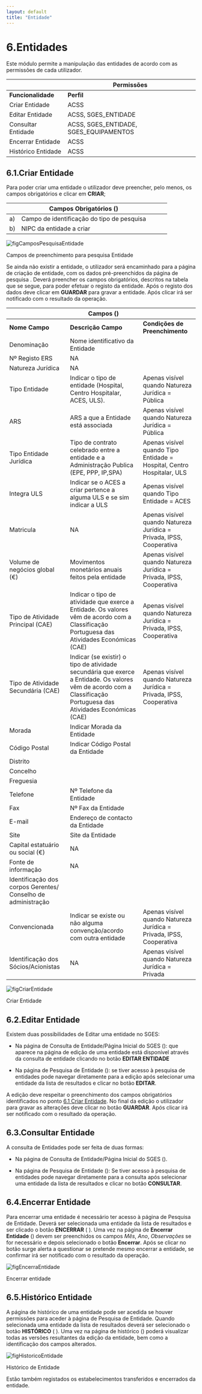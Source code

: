 ```yaml
---
layout: default
title: "Entidade"
---
```


# 6.Entidades

Este módulo permite a manipulação das entidades de acordo com as permissões de cada utilizador.

|  | Permissões               | 
|----|--------------------------------------------|
|**Funcionalidade** |**Perfil**|
| Criar Entidade | ACSS |
| Editar Entidade | ACSS, SGES_ENTIDADE |
| Consultar Entidade | ACSS, SGES_ENTIDADE, SGES_EQUIPAMENTOS |
| Encerrar Entidade | ACSS |
| Histórico Entidade | ACSS |

<p id="criarEntidade"></p>

## 6.1.Criar Entidade

Para poder criar uma entidade o utilizador deve preencher, pelo menos, os campos obrigatórios e clicar em **CRIAR**;

|  | Campos Obrigatórios ([](#figCamposPesquisaEntidade))               |   |   |   |
|----|--------------------------------------------|---|---|---|
| a) | Campo de identificação do tipo de pesquisa |   |   |   |
| b) | NIPC da entidade a criar |   |    |   |



![figCamposPesquisaEntidade](img/pages/6_1_1.jpg)

<p class="caption" id="figCamposPesquisaEntidade"> Campos de preenchimento para pesquisa Entidade </p>
  
  
Se ainda não existir a entidade, o utilizador será encaminhado para a página de criação de entidade, com os dados pré-preenchidos da página de pesquisa [](#figPesquisaEntidade). 
Deverá preencher os campos obrigatórios, descritos na tabela que se segue, para poder efetuar o registo da entidade.
Após o registo dos dados deve clicar em **GUARDAR** para gravar a entidade. Após clicar irá ser notificado com o resultado da operação.

|       											  | Campos ([](#figCriarEntidade))      |                 			   |
|-----------------------------------------------------|-------------------------------------|------------------------------|
|**Nome Campo**                                       | **Descrição Campo**                 |**Condições de Preenchimento**|
| Denominação                                         |Nome identificativo da Entidade		|		&nbsp;&nbsp;		 			   |
| Nº Registo ERS									  | NA									|		&nbsp;&nbsp;					   |
| Natureza Jurídica                                   |                  NA   				|       &nbsp;&nbsp;          			   |
| Tipo Entidade 									  |Indicar o tipo de entidade (Hospital, Centro Hospitalar, ACES, ULS).|  Apenas visível quando Natureza Jurídica = Pública| 
| ARS                                                 |ARS a que a Entidade está associada  | Apenas visível quando Natureza Jurídica = Pública|
|Tipo Entidade Jurídica                               |Tipo de contrato celebrado entre a entidade e a Administração Publica (EPE, PPP, IP,SPA)	|Apenas visível quando Tipo Entidade = Hospital, Centro Hospitalar, ULS|
| Integra ULS     									  |Indicar se o ACES a criar pertence a alguma ULS e se sim indicar a ULS| Apenas visível quando Tipo Entidade = ACES| 
| Matricula                                           |NA|   Apenas visível quando Natureza Jurídica = Privada, IPSS, Cooperativa|
| Volume de negócios global (€)                       | Movimentos monetários anuais feitos pela entidade |   Apenas visível quando Natureza Jurídica = Privada, IPSS, Cooperativa| 
| Tipo de Atividade Principal (CAE)                   |Indicar o tipo de atividade que exerce a Entidade. Os valores vêm de acordo com a Classificação Portuguesa das Atividades Económicas (CAE) |   Apenas visível quando Natureza Jurídica = Privada, IPSS, Cooperativa  | 
| Tipo de Atividade Secundária (CAE)                  |Indicar (se existir) o tipo de atividade secundária que exerce a Entidade. Os valores vêm de acordo com a Classificação Portuguesa das Atividades Económicas (CAE) |   Apenas visível quando Natureza Jurídica = Privada, IPSS, Cooperativa     | 
| Morada                                              |   Indicar Morada da Entidade           | &nbsp;&nbsp;       |  
| Código Postal                                       |  Indicar Código Postal da Entidade     |  &nbsp;&nbsp;      |     
| Distrito                                            |          &nbsp;&nbsp;        					   |   &nbsp;&nbsp;     |  
| Concelho                                            |          &nbsp;&nbsp;        					   |    &nbsp;&nbsp;    |     
| Freguesia                                           |           &nbsp;&nbsp;       					   |   &nbsp;&nbsp;     |      
| Telefone                                            | Nº Telefone da Entidade                |  &nbsp;&nbsp;      |     
| Fax                                                 | Nº Fax da Entidade                     |   &nbsp;&nbsp;     |     
| E-mail                                              | Endereço de contacto da Entidade       |   &nbsp;&nbsp;     |         
| Site                                                | Site da Entidade                       |    &nbsp;&nbsp;    |         
| Capital estatuário ou social (€)                    | NA       |&nbsp;&nbsp;|    
| Fonte de informação                                 | NA         							   |    &nbsp;&nbsp;    | 
| Identificação dos corpos Gerentes/ Conselho de administração|                                |   &nbsp;&nbsp;     |    
| Convencionada                                       | Indicar se existe ou não alguma convenção/acordo com outra entidade | Apenas visível quando Natureza Jurídica = Privada, IPSS, Cooperativa|
| Identificação dos Sócios/Acionistas  | NA                  |Apenas visível quando Natureza Jurídica = Privada|  

![figCriarEntidade](img/pages/6_1_2.jpg)

<p class="caption" id="figCriarEntidade">Criar Entidade </p>

<p id="alteraEntidade"></p>

## 6.2.Editar Entidade

Existem duas possibilidades de Editar uma entidade no SGES:

 - Na página de Consulta de Entidade/Página Inicial do SGES ([](#figPaginaEntradaEnt)):  que aparece na página de edição de uma entidade está disponível através da consulta de entidade clicando no botão **EDITAR ENTIDADE**  
	
 - Na página de Pesquisa de Entidade ([](#figPesquisaExEntidade)): se tiver acesso à pesquisa de entidades pode navegar diretamente para a edição após selecionar uma entidade da lista de resultados e clicar no botão **EDITAR**.

A edição deve respeitar o preenchimento dos campos obrigatórios identificados no ponto [6.1 Criar Entidade](#criar-entidade).
No final da edição o utilizador para gravar as alterações deve clicar no botão **GUARDAR**. Após clicar irá ser notificado com o resultado da operação.

<p id="consultaEntidade"></p>

## 6.3.Consultar Entidade

A consulta de Entidades pode ser feita de duas formas:

 - Na página de Consulta de Entidade/Página Inicial do SGES ([](#figPaginaEntradaEnt)).
	
 - Na página de Pesquisa de Entidade ([](#figPesquisaExEntidade)): Se tiver acesso à pesquisa de entidades pode navegar diretamente para a consulta após selecionar uma entidade da lista de resultados e clicar no botão **CONSULTAR**.

<p id="encerrarEntidade"></p>

## 6.4.Encerrar Entidade

Para encerrar uma entidade é necessário ter acesso à página de Pesquisa de Entidade. Deverá ser selecionada uma entidade da lista de resultados e ser clicado o botão **ENCERRAR** ([](#figPesquisaExEntidade) ).
Uma vez na página de **Encerrar Entidade** ([](#figEncerraEntidade)) devem ser preenchidos os campos *Mês*, *Ano*, *Observações* se for necessário e depois selecionado o botão **Encerrar**. 
Após se clicar no botão surge alerta a questionar se pretende mesmo encerrar a entidade, se confirmar irá ser notificado com o resultado da operação.

![figEncerraEntidade](img/pages/6_4_1.jpg)

<p class="caption" id="figEncerraEntidade"> Encerrar entidade</p>

<p id="historicoEntidade"></p>

## 6.5.Histórico Entidade

A página de histórico de uma entidade pode ser acedida se houver permissões para aceder à página de Pesquisa de Entidade. Quando selecionada uma entidade da lista de resultados deverá ser selecionado o botão **HISTÓRICO**  ([](#figPesquisaExEntidade) ).
Uma vez na página de histórico ([](#figHistoricoEntidade)) poderá visualizar todas as versões resultantes da edição da entidade, bem como a identificação dos campos alterados.

![figHistoricoEntidade](img/pages/6_5_1.jpg)

<p class="caption" id="figHistoricoEntidade"> Histórico de Entidade</p>

Estão também registados os estabelecimentos transferidos e encerrados da entidade. 